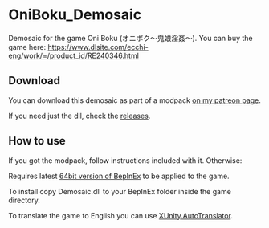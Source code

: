 # OniBoku_Demosaic
Demosaic for the game Oni Boku (オニボク～鬼娘淫姦～). You can buy the game here: https://www.dlsite.com/ecchi-eng/work/=/product_id/RE240346.html

## Download
You can download this demosaic as part of a modpack [on my patreon page](https://www.patreon.com/posts/23778772).

If you need just the dll, check the [releases](/../../releases).

## How to use
If you got the modpack, follow instructions included with it. Otherwise:

Requires latest [64bit version of BepInEx](https://github.com/BepInEx/BepInEx/releases) to be applied to the game.

To install copy Demosaic.dll to your BepInEx folder inside the game directory.

To translate the game to English you can use [XUnity.AutoTranslator](https://github.com/bbepis/XUnity.AutoTranslator/releases).
